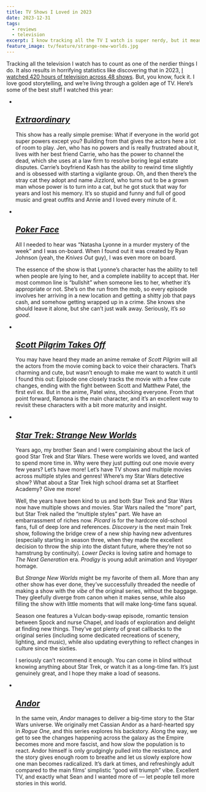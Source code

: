 ```yaml
---
title: TV Shows I Loved in 2023
date: 2023-12-31
tags:
  - reviews
  - television
excerpt: I know tracking all the TV I watch is super nerdy, but it means that I can look at all 48 shows I watched and give you a list of recommendations!
feature_image: tv/feature/strange-new-worlds.jpg
---
```


Tracking all the television I watch has to count as one of the nerdier things I do. It also results in horrifying statistics like discovering that in 2023, [I watched 420 hours of television across 48 shows](https://trakt.tv/users/spaceninja00/year/2023). But, you know, fuck it. I love good storytelling, and we’re living through a golden age of TV. Here’s some of the best stuff I watched this year:

<ul class="media-list">
<li class="media-list__item">
<div class="media-list__media">

<img src="{{ 'tv/extraordinary.jpg' | imgPath }}" alt="" sizes="{{ media.mediaList.sizes }}" eleventy:widths="{{ media.mediaList.widths }}">

</div>
<div class="media-list__content">

## [_Extraordinary_](https://www.imdb.com/title/tt14531842/)

This show has a really simple premise: What if everyone in the world got super powers except you? Building from that gives the actors here a lot of room to play. Jen, who has no powers and is really frustrated about it, lives with her best friend Carrie, who has the power to channel the dead, which she uses at a law firm to resolve boring legal estate disputes. Carrie’s boyfriend Kash has the ability to rewind time slightly and is obsessed with starting a vigilante group. Oh, and then there’s the stray cat they adopt and name Jizzlord, who turns out to be a grown man whose power is to turn into a cat, but he got stuck that way for years and lost his memory. It’s so stupid and funny and full of good music and great outfits and Annie and I loved every minute of it.

</div>
</li>
<li class="media-list__item">
<div class="media-list__media">

<img src="{{ 'tv/poker-face.jpg' | imgPath }}" alt="" sizes="{{ media.mediaList.sizes }}" eleventy:widths="{{ media.mediaList.widths }}">

</div>
<div class="media-list__content">

## [_Poker Face_](https://www.imdb.com/title/tt14269590/)

All I needed to hear was “Natasha Lyonne in a murder mystery of the week” and I was on-board. When I found out it was created by Ryan Johnson (yeah, the _Knives Out_ guy), I was even more on board.

The essence of the show is that Lyonne’s character has the ability to tell when people are lying to her, and a complete inability to accept that. Her most common line is “bullshit” when someone lies to her, whether it’s appropriate or not. She’s on the run from the mob, so every episode involves her arriving in a new location and getting a shitty job that pays cash, and somehow getting wrapped up in a crime. She knows she should leave it alone, but she can’t just walk away. Seriously, it’s _so good_.

</div>
</li>
<li class="media-list__item">
<div class="media-list__media">

<img src="{{ 'tv/scott-pilgrim-takes-off.jpg' | imgPath }}" alt="" sizes="{{ media.mediaList.sizes }}" eleventy:widths="{{ media.mediaList.widths }}">

</div>
<div class="media-list__content">

## [_Scott Pilgrim Takes Off_](https://www.imdb.com/title/tt16969708/)

You may have heard they made an anime remake of _Scott Pilgrim_ will all the actors from the movie coming back to voice their characters. That’s charming and cute, but wasn’t enough to make me want to watch it until I found this out: Episode one closely tracks the movie with a few cute changes, ending with the fight between Scott and Matthew Patel, the first evil ex. But in the anime, Patel wins, shocking everyone. From that point forward, Ramona is the main character, and it’s an excellent way to revisit these characters with a bit more maturity and insight.

</div>
</li>
<li class="media-list__item">
<div class="media-list__media">

<img src="{{ 'tv/strange-new-worlds.jpg' | imgPath }}" alt="" sizes="{{ media.mediaList.sizes }}" eleventy:widths="{{ media.mediaList.widths }}">

</div>
<div class="media-list__content">

## [_Star Trek: Strange New Worlds_](https://www.imdb.com/title/tt12327578/)

Years ago, my brother Sean and I were complaining about the lack of good Star Trek and Star Wars. These were worlds we loved, and wanted to spend more time in. Why were they just putting out one movie every few years? Let’s have more! Let’s have TV shows and multiple movies across multiple styles and genres! Where’s my Star Wars detective show? What about a Star Trek high school drama set at Starfleet Academy? Give me more!

Well, the years have been kind to us and both Star Trek and Star Wars now have multiple shows and movies. Star Wars nailed the “more” part, but Star Trek nailed the “multiple styles” part. We have an embarrassment of riches now. _Picard_ is for the hardcore old-school fans, full of deep lore and references. _Discovery_ is the next main Trek show, following the bridge crew of a new ship having new adventures (especially starting in season three, when they made the excellent decision to throw the ship into the distant future, where they’re not so hamstrung by continuity). _Lower Decks_ is loving satire and homage to _The Next Generation_ era. _Prodigy_ is young adult animation and _Voyager_ homage.

But _Strange New Worlds_ might be my favorite of them all. More than any other show has ever done, they’ve successfully threaded the needle of making a show with the _vibe_ of the original series, without the baggage. They gleefully diverge from canon when it makes sense, while also filling the show with little moments that will make long-time fans squeal.

Season one features a Vulcan body-swap episode, romantic tension between Spock and nurse Chapel, and loads of exploration and delight at finding new things. They’ve got plenty of great callbacks to the original series (including some dedicated recreations of scenery, lighting, and music), while also updating everything to reflect changes in culture since the sixties.

I seriously can’t recommend it enough. You can come in blind without knowing anything about Star Trek, or watch it as a long-time fan. It’s just genuinely great, and I hope they make a load of seasons.

</div>
</li>
<li class="media-list__item">
<div class="media-list__media">

<img src="{{ 'tv/andor.jpg' | imgPath }}" alt="" sizes="{{ media.mediaList.sizes }}" eleventy:widths="{{ media.mediaList.widths }}">

</div>
<div class="media-list__content">

## [_Andor_](https://www.imdb.com/title/tt9253284/)

In the same vein, _Andor_ manages to deliver a big-time story to the Star Wars universe. We originally met Cassian Andor as a hard-hearted spy in _Rogue One_, and this series explores his backstory. Along the way, we get to see the changes happening across the galaxy as the Empire becomes more and more fascist, and how slow the population is to react. Andor himself is only grudgingly pulled into the resistance, and the story gives enough room to breathe and let us slowly explore how one man becomes radicalized. It’s dark at times, and refreshingly adult compared to the main films’ simplistic “good will triumph” vibe. Excellent TV, and exactly what Sean and I wanted more of — let people tell more stories in this world.

</div>
</li>
</ul>
